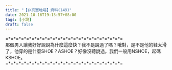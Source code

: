 ```yaml
---
title: "【非真實地場】資料(149)"
date: 2021-10-16T19:13:57+08:00
tags: [小說]
draft: false
---
```


=\*=\*=\*=\*=\*=\*=\*=\*=\*=\*=\*=\*=\*=\*=\*=\*=\*=\*=\*=\*=\*=\*=  
那個男人讓我好好說說為什麼這麼快？我不是說過了嗎？哦對，是不是他的鞋太滑了，他穿的是什麼SHOE？ASHOE？好像沒聽說過，我們一般用NSHOE，起碼KSHOE。    
=\*=\*=\*=\*=\*=\*=\*=\*=\*=\*=\*=\*=\*=\*=\*=\*=\*=\*=\*=\*=\*=\*=  